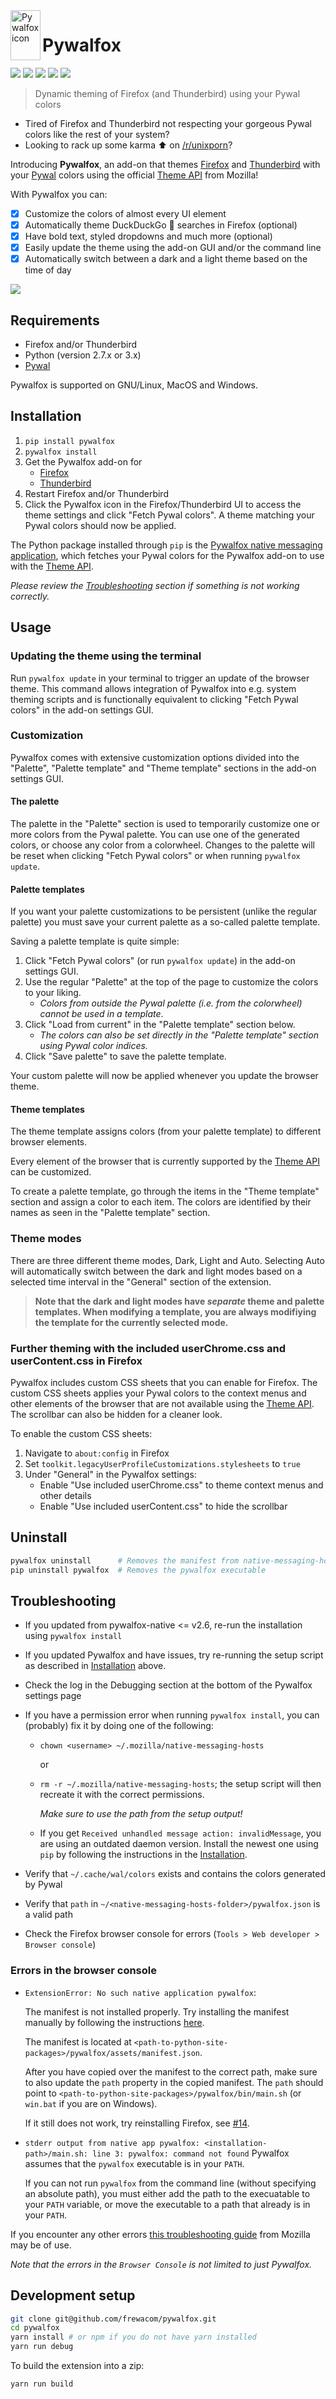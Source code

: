 <img align="left" width="48" height="80" src="images/icon-readme.png" alt="Pywalfox icon">

# Pywalfox

[<img src="https://img.shields.io/amo/v/pywalfox">](https://addons.mozilla.org/en-US/firefox/addon/pywalfox/)
[<img src="https://img.shields.io/amo/stars/pywalfox">](https://addons.mozilla.org/en-US/firefox/addon/pywalfox/)
[<img src="https://img.shields.io/amo/users/pywalfox">](https://addons.mozilla.org/en-US/firefox/addon/pywalfox/)
[<img src="https://img.shields.io/amo/dw/pywalfox">](https://addons.mozilla.org/en-US/firefox/addon/pywalfox/)
[<img src="https://img.shields.io/github/license/frewacom/pywalfox">](https://www.mozilla.org/en-US/MPL/2.0/FAQ/)

> Dynamic theming of Firefox (and Thunderbird) using your Pywal colors

- Tired of Firefox and Thunderbird not respecting your gorgeous Pywal colors like the rest of your system?
- Looking to rack up some karma :arrow_up: on [/r/unixporn](https://reddit.com/r/unixporn)?

Introducing **Pywalfox**, an add-on that themes [Firefox](https://addons.mozilla.org/en-US/firefox/addon/pywalfox/) and [Thunderbird](https://addons.thunderbird.net/sv-SE/thunderbird/addon/pywalfox/) with your [Pywal](https://github.com/dylanaraps/pywal) colors using the official [Theme API](https://developer.mozilla.org/en-US/docs/Mozilla/Add-ons/WebExtensions/manifest.json/theme) from Mozilla!

With Pywalfox you can:
- [x] Customize the colors of almost every UI element
- [x] Automatically theme DuckDuckGo :duck: searches in Firefox (optional)
- [x] Have bold text, styled dropdowns and much more (optional)
- [x] Easily update the theme using the add-on GUI and/or the command line
- [x] Automatically switch between a dark and a light theme based on the time of day

![](images/demo_v207_ffproton.gif)

## Requirements
- Firefox and/or Thunderbird
- Python (version 2.7.x or 3.x)
- [Pywal](https://github.com/dylanaraps/pywal)

Pywalfox is supported on GNU/Linux, MacOS and Windows.

## Installation

1. `pip install pywalfox`
2. `pywalfox install`
3. Get the Pywalfox add-on for
   - [Firefox](https://addons.mozilla.org/en-US/firefox/addon/pywalfox/)
   - [Thunderbird](https://addons.thunderbird.net/en-US/thunderbird/addon/pywalfox/)
4. Restart Firefox and/or Thunderbird
5. Click the Pywalfox icon in the Firefox/Thunderbird UI to access the theme settings and click "Fetch Pywal colors". A theme matching your Pywal colors should now be applied.

The Python package installed through `pip` is the [Pywalfox native messaging application](https://github.com/Frewacom/pywalfox-native), which fetches your Pywal colors for the Pywalfox add-on to use with the [Theme API](https://developer.mozilla.org/en-US/docs/Mozilla/Add-ons/WebExtensions/manifest.json/theme).

*Please review the [Troubleshooting](#troubleshooting) section if something is not working correctly.*

## Usage

### Updating the theme using the terminal
Run `pywalfox update` in your terminal to trigger an update of the browser theme.
This command allows integration of Pywalfox into e.g. system theming scripts and is functionally equivalent to clicking "Fetch Pywal colors" in the add-on settings GUI.

### Customization
Pywalfox comes with extensive customization options divided into the "Palette", "Palette template" and "Theme template" sections in the add-on settings GUI.

#### The palette
The palette in the "Palette" section is used to temporarily customize one or more colors from the Pywal palette.
You can use one of the generated colors, or choose any color from a colorwheel. Changes to the palette will be reset when clicking "Fetch Pywal colors" or when running `pywalfox update`.

#### Palette templates
If you want your palette customizations to be persistent (unlike the regular palette) you must save your current palette as a so-called palette template.

Saving a palette template is quite simple:

1. Click "Fetch Pywal colors" (or run `pywalfox update`) in the add-on settings GUI.
2. Use the regular "Palette" at the top of the page to customize the colors to your liking.
   - *Colors from outside the Pywal palette (i.e. from the colorwheel) cannot be used in a template*.
3. Click "Load from current" in the "Palette template" section below.
   - *The colors can also be set directly in the "Palette template" section using Pywal color indices.*
4. Click "Save palette" to save the palette template.

Your custom palette will now be applied whenever you update the browser theme.

#### Theme templates
The theme template assigns colors (from your palette template) to different browser elements.

Every element of the browser that is currently supported by the [Theme API](https://developer.mozilla.org/en-US/docs/Mozilla/Add-ons/WebExtensions/manifest.json/theme) can be customized.

To create a palette template, go through the items in the "Theme template" section and assign a color to each item.
The colors are identified by their names as seen in the "Palette template" section.

### Theme modes
There are three different theme modes, Dark, Light and Auto. Selecting Auto will automatically switch between the dark and light modes based on a selected time interval in the "General" section of the extension.

> **Note that the dark and light modes have *separate* theme and palette templates. When modifying a template, you are always modifiying the template for the currently selected mode.**

### Further theming with the included userChrome.css and userContent.css in Firefox
Pywalfox includes custom CSS sheets that you can enable for Firefox.
The custom CSS sheets applies your Pywal colors to the context menus and other elements of the browser that are not available using the [Theme API](https://developer.mozilla.org/en-US/docs/Mozilla/Add-ons/WebExtensions/manifest.json/theme).
The scrollbar can also be hidden for a cleaner look.

To enable the custom CSS sheets:
1. Navigate to `about:config` in Firefox
2. Set `toolkit.legacyUserProfileCustomizations.stylesheets` to `true`
3. Under "General" in the Pywalfox settings:
   - Enable "Use included userChrome.css" to theme context menus and other details
   - Enable "Use included userContent.css" to hide the scrollbar

## Uninstall
```bash
pywalfox uninstall      # Removes the manifest from native-messaging-hosts
pip uninstall pywalfox  # Removes the pywalfox executable
```

## Troubleshooting
* If you updated from pywalfox-native <= v2.6, re-run the installation using `pywalfox install`
* If you updated Pywalfox and have issues, try re-running the setup script as described in [Installation](#installation) above.
* Check the log in the Debugging section at the bottom of the Pywalfox settings page

* If you have a permission error when running `pywalfox install`, you can (probably) fix it by doing one of the following:

  - `chown <username> ~/.mozilla/native-messaging-hosts`

     or

  - `rm -r ~/.mozilla/native-messaging-hosts`; the setup script will then recreate it with the correct permissions.

      *Make sure to use the path from the setup output!*

  - If you get `Received unhandled message action: invalidMessage`, you are using an outdated daemon version.
  Install the newest one using `pip` by following the instructions in the [Installation](#installation).

* Verify that `~/.cache/wal/colors` exists and contains the colors generated by Pywal
* Verify that `path` in `~/<native-messaging-hosts-folder>/pywalfox.json` is a valid path
* Check the Firefox browser console for errors (`Tools > Web developer > Browser console`)

### Errors in the browser console
- `ExtensionError: No such native application pywalfox`:

   The manifest is not installed properly. Try installing the manifest manually by following the instructions [here](https://developer.mozilla.org/en-US/docs/Mozilla/Add-ons/WebExtensions/Native_manifests.).

   The manifest is located at `<path-to-python-site-packages>/pywalfox/assets/manifest.json`.

   After you have copied over the manifest to the correct path, make sure to also update the `path` property in the copied manifest. The `path` should point to `<path-to-python-site-packages>/pywalfox/bin/main.sh` (or `win.bat` if you are on Windows).

   If it still does not work, try reinstalling Firefox, see [#14](https://github.com/Frewacom/pywalfox/issues/14).

- `stderr output from native app pywalfox: <installation-path>/main.sh: line 3: pywalfox: command not found`
  Pywalfox assumes that the `pywalfox` executable is in your `PATH`.

  If you can not run `pywalfox` from the command line (without specifying an absolute path), you must either add the path to the execuatable to your `PATH` variable, or move the executable to a path that already is in your `PATH`.

If you encounter any other errors [this troubleshooting guide](https://developer.mozilla.org/en-US/docs/Mozilla/Add-ons/WebExtensions/Native_messaging#Troubleshooting
) from Mozilla may be of use.

*Note that the errors in the `Browser Console` is not limited to just Pywalfox.*

## Development setup
```bash
git clone git@github.com/frewacom/pywalfox.git
cd pywalfox
yarn install # or npm if you do not have yarn installed
yarn run debug
```

To build the extension into a zip:
```bash
yarn run build
```
